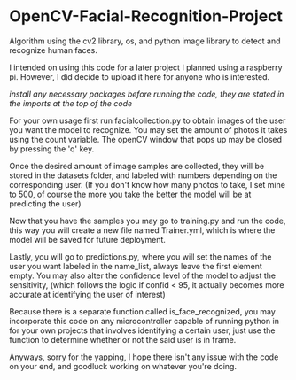 # OpenCV-Facial-Recognition-Project
Algorithm using the cv2 library, os, and python image library to detect and recognize human faces.

I intended on using this code for a later project I planned using a raspberry pi. However, I did decide to upload it here for anyone who is interested.

*install any necessary packages before running the code, they are stated in the imports at the top of the code*

For your own usage first run facialcollection.py to obtain images of the user you want the model to recognize. You may set the amount of photos it takes using the count variable.
The openCV window that pops up may be closed by pressing the 'q' key.

Once the desired amount of image samples are collected, they will be stored in the datasets folder, and labeled with numbers depending on the corresponding user. (If you don't know how many
photos to take, I set mine to 500, of course the more you take the better the model will be at predicting the user)

Now that you have the samples you may go to training.py and run the code, this way you will create a new file named Trainer.yml, which is where the model will be saved for future deployment.

Lastly, you will go to predictions.py, where you will set the names of the user you want labeled in the name_list, always leave the first element empty. You may also alter the confidence level of the model to adjust the sensitivity, (which follows the logic if confid < 95, it actually becomes more accurate at identifying the user of interest)

Because there is a separate function called is_face_recognized, you may incorporate this code on any microcontroller capable of running python in for your own projects that involves identifying a certain user, just use the function to determine whether or not the said user is in frame.

Anyways, sorry for the yapping, I hope there isn't any issue with the code on your end, and goodluck working on whatever you're doing.
